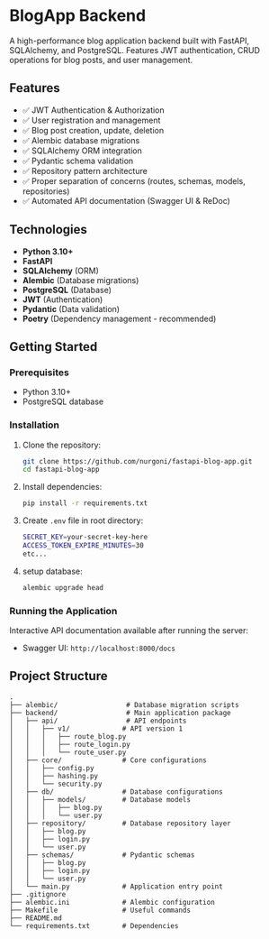 # BlogApp Backend

A high-performance blog application backend built with FastAPI, SQLAlchemy, and PostgreSQL. Features JWT authentication, CRUD operations for blog posts, and user management.

## Features

- ✅ JWT Authentication & Authorization
- ✅ User registration and management
- ✅ Blog post creation, update, deletion
- ✅ Alembic database migrations
- ✅ SQLAlchemy ORM integration
- ✅ Pydantic schema validation
- ✅ Repository pattern architecture
- ✅ Proper separation of concerns (routes, schemas, models, repositories)
- ✅ Automated API documentation (Swagger UI & ReDoc)

## Technologies

- **Python 3.10+**
- **FastAPI**
- **SQLAlchemy** (ORM)
- **Alembic** (Database migrations)
- **PostgreSQL** (Database)
- **JWT** (Authentication)
- **Pydantic** (Data validation)
- **Poetry** (Dependency management - recommended)

## Getting Started

### Prerequisites

- Python 3.10+
- PostgreSQL database

### Installation

1. Clone the repository:
   ```bash
   git clone https://github.com/nurgoni/fastapi-blog-app.git
   cd fastapi-blog-app
   ```
2. Install dependencies:
   ```bash
   pip install -r requirements.txt
   ```
3. Create `.env` file in root directory:
   ```bash
   SECRET_KEY=your-secret-key-here
   ACCESS_TOKEN_EXPIRE_MINUTES=30
   etc...
   ```
4. setup database:
   ```bash
   alembic upgrade head
   ```
### Running the Application

Interactive API documentation available after running the server:

- Swagger UI: `http://localhost:8000/docs`

## Project Structure
```plain
.
├── alembic/                 # Database migration scripts
├── backend/                 # Main application package
│   ├── api/                 # API endpoints
│   │   ├── v1/             # API version 1
│   │   │   ├── route_blog.py
│   │   │   ├── route_login.py
│   │   │   └── route_user.py
│   ├── core/               # Core configurations
│   │   ├── config.py
│   │   ├── hashing.py
│   │   └── security.py
│   ├── db/                 # Database configurations
│   │   ├── models/         # Database models
│   │   │   ├── blog.py
│   │   │   └── user.py
│   ├── repository/         # Database repository layer
│   │   ├── blog.py
│   │   ├── login.py
│   │   └── user.py
│   ├── schemas/            # Pydantic schemas
│   │   ├── blog.py
│   │   ├── login.py
│   │   └── user.py
│   └── main.py             # Application entry point
├── .gitignore
├── alembic.ini             # Alembic configuration
├── Makefile                # Useful commands
├── README.md
└── requirements.txt        # Dependencies
```